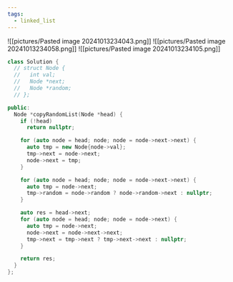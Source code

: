 ```yaml
---
tags:
  - linked_list
---
```

![[pictures/Pasted image 20241013234043.png]]
![[pictures/Pasted image 20241013234058.png]]
![[pictures/Pasted image 20241013234105.png]]




```c++
class Solution {
  // struct Node {
  //   int val;
  //   Node *next;
  //   Node *random;
  // };

public:
  Node *copyRandomList(Node *head) {
    if (!head)
      return nullptr;

    for (auto node = head; node; node = node->next->next) {
      auto tmp = new Node{node->val};
      tmp->next = node->next;
      node->next = tmp;
    }

    for (auto node = head; node; node = node->next->next) {
      auto tmp = node->next;
      tmp->random = node->random ? node->random->next : nullptr;
    }

    auto res = head->next;
    for (auto node = head; node; node = node->next) {
      auto tmp = node->next;
      node->next = node->next->next;
      tmp->next = tmp->next ? tmp->next->next : nullptr;
    }

    return res;
  }
};
```